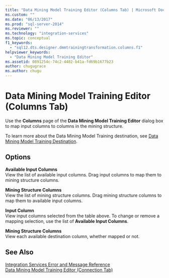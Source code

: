 ```yaml
---
title: "Data Mining Model Training Editor (Columns Tab) | Microsoft Docs"
ms.custom: ""
ms.date: "06/13/2017"
ms.prod: "sql-server-2014"
ms.reviewer: ""
ms.technology: "integration-services"
ms.topic: conceptual
f1_keywords: 
  - "sql12.dts.designer.dmmtrainingtransformation.columns.f1"
helpviewer_keywords: 
  - "Data Mining Model Training Editor"
ms.assetid: 0891254c-74c2-4482-b41a-fd69b1677b23
author: chugugrace
ms.author: chugu
---
```

# Data Mining Model Training Editor (Columns Tab)
  Use the **Columns** page of the **Data Mining Model Training Editor** dialog box to map input columns to columns in the mining structure.  
  
 To learn more about the Data Mining Model Training destination, see [Data Mining Model Training Destination](data-flow/data-mining-model-training-destination.md).  
  
## Options  
 **Available Input Columns**  
 View the list of available input columns. Drag input columns to map them to mining structure columns.  
  
 **Mining Structure Columns**  
 View the list of mining structure columns. Drag mining structure columns to map them to available input columns.  
  
 **Input Column**  
 View input columns selected from the table above. To change or remove a mapping selection, use the list of **Available Input Columns**.  
  
 **Mining Structure Columns**  
 View each available destination column, whether mapped or not.  
  
## See Also  
 [Integration Services Error and Message Reference](../../2014/integration-services/integration-services-error-and-message-reference.md)   
 [Data Mining Model Training Editor &#40;Connection Tab&#41;](../../2014/integration-services/data-mining-model-training-editor-connection-tab.md)  
  
  
